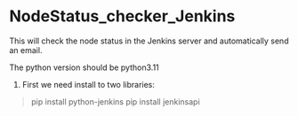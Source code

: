 # NodeStatus_checker_Jenkins
This will check the node status in the Jenkins server and automatically send an email.

The python version should be python3.11

1. First we need install to two libraries:
> pip install python-jenkins
> pip install jenkinsapi
